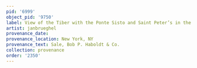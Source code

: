 ```yaml
---
pid: '6999'
object_pid: '9750'
label: View of the Tiber with the Ponte Sisto and Saint Peter’s in the Distance
artist: janbrueghel
provenance_date:
provenance_location: New York, NY
provenance_text: Sale, Bob P. Haboldt & Co.
collection: provenance
order: '2350'
---
```

